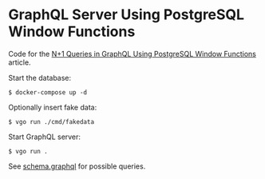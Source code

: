 # GraphQL Server Using PostgreSQL Window Functions

Code for the [N+1 Queries in GraphQL Using PostgreSQL Window Functions](https://outcrawl.com/graphql-postgresql-window-functions) article.

Start the database:

```
$ docker-compose up -d
```

Optionally insert fake data:

```
$ vgo run ./cmd/fakedata
```

Start GraphQL server:

```
$ vgo run .
```

See [schema.graphql](./graphql/schema.graphql) for possible queries.
